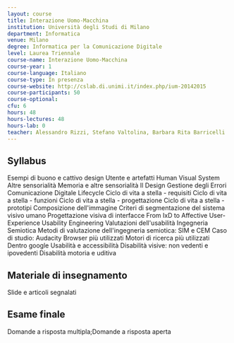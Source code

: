 ```yaml
---
layout: course
title: Interazione Uomo-Macchina
institution: Università degli Studi di Milano
department: Informatica
venue: Milano
degree: Informatica per la Comunicazione Digitale 
level: Laurea Triennale
course-name: Interazione Uomo-Macchina
course-year: 1
course-language: Italiano
course-type: In presenza
course-website: http://cslab.di.unimi.it/index.php/ium-20142015
course-participants: 50
course-optional: 
cfu: 6
hours: 48
hours-lectures: 48
hours-lab: 0
teacher: Alessandro Rizzi, Stefano Valtolina, Barbara Rita Barricelli
---
```



## Syllabus 
Esempi di buono e cattivo design
Utente e artefatti
Human Visual System
Altre sensorialità
Memoria e altre sensorialità
Il Design
Gestione degli Errori
Comunicazione Digitale
Lifecycle
Ciclo di vita a stella - requisiti
Ciclo di vita a stella - funzioni
Ciclo di vita a stella - progettazione
Ciclo di vita a stella - prototipi
Composizione dell'immagine
Criteri di segmentazione del sistema visivo umano
Progettazione visiva di interfacce
From IxD to Affective User-Experience
Usability Engineering
Valutazioni dell'usabilità
Ingegneria Semiotica
Metodi di valutazione dell'ingegneria semiotica: SIM e CEM
Caso di studio: Audacity
Browser più utilizzati
Motori di ricerca più utilizzati
Dentro google
Usabilità e accessibilità
Disabilità visive: non vedenti e ipovedenti
Disabilità motoria e uditiva

## Materiale di insegnamento 
Slide e articoli segnalati

## Esame finale 
Domande a risposta multipla;Domande a risposta aperta
